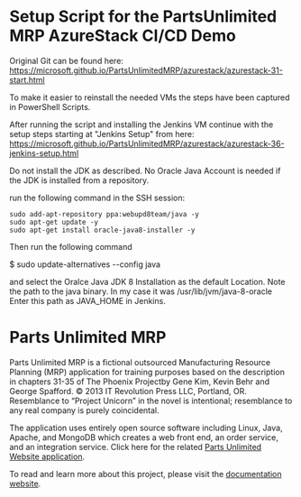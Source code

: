 # Setup Script for the PartsUnlimited MRP AzureStack CI/CD Demo

Original Git can be found here: https://microsoft.github.io/PartsUnlimitedMRP/azurestack/azurestack-31-start.html

To make it easier to reinstall the needed VMs the steps have been captured in PowerShell Scripts.

After running the script and installing the Jenkins VM continue with the setup steps starting at "Jenkins Setup" from here:
https://microsoft.github.io/PartsUnlimitedMRP/azurestack/azurestack-36-jenkins-setup.html

Do not install the JDK as described. No Oracle Java Account is needed if the JDK is installed from a repository.

run the following command in the SSH session:

	sudo add-apt-repository ppa:webupd8team/java -y
	sudo apt-get update -y
	sudo apt-get install oracle-java8-installer -y
	
Then run the following command 

$ sudo update-alternatives --config java

and select the Oralce Java JDK 8 Installation as the default Location. Note the path to the java binary. In my case it was 
	/usr/lib/jvm/java-8-oracle
Enter this path as JAVA_HOME in Jenkins.

# Parts Unlimited MRP

Parts Unlimited MRP is a fictional outsourced Manufacturing Resource Planning (MRP) application for training purposes based on the description in chapters 31-35 of The Phoenix Projectby Gene Kim, Kevin Behr and George Spafford. © 2013 IT Revolution Press LLC, Portland, OR. Resemblance to “Project Unicorn” in the novel is intentional; resemblance to any real company is purely coincidental.

The application uses entirely open source software including Linux, Java, Apache, and MongoDB which creates a web front end, an order service, and an integration service. Click here for the related [Parts Unlimited Website application](http://github.com/microsoft/partsunlimited).

To read and learn more about this project, please visit the [documentation website](https://aka.ms/pumrplabs).
